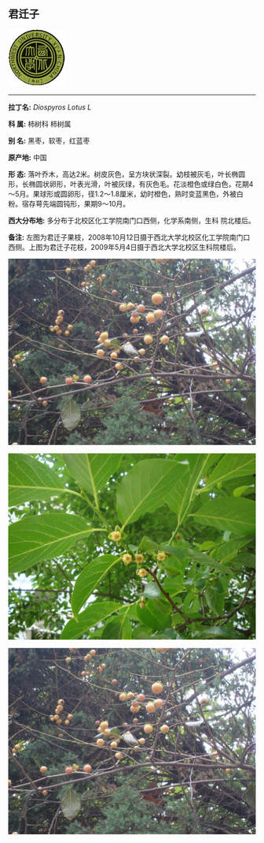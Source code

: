 ## 君迁子

![西北大学校园网络植物志](JPG/nwu.gif)

---

**拉丁名:**  _Diospyros Lotus L_

**科 属:** 柿树科 柿树属

**别 名:** 黑枣，软枣，红蓝枣

**原产地:** 中国

**形  态:** 落叶乔木，高达2米。树皮灰色，呈方块状深裂。幼枝被灰毛，叶长椭圆形，长椭圆状卵形，叶表光滑，叶被灰绿，有灰色毛。花淡橙色或绿白色，花期4～5月。果球形或圆卵形，径1.2～1.8厘米，幼时橙色，熟时变蓝黑色，外被白粉。宿存萼先端圆钝形，果期9～10月。　　　　　

**西大分布地:** 多分布于北校区化工学院南门口西侧，化学系南侧，生科 院北楼后。 

**备注:** 左图为君迁子果枝，2008年10月12日摄于西北大学北校区化工学院南门口西侧。上图为君迁子花枝，2009年5月4日摄于西北大学北校区生科院楼后。

![君迁子](JPG/君迁子.JPG) 

![君迁子](JPG/君迁子1.JPG) 

![君迁子](JPG/君迁子2.JPG) 


